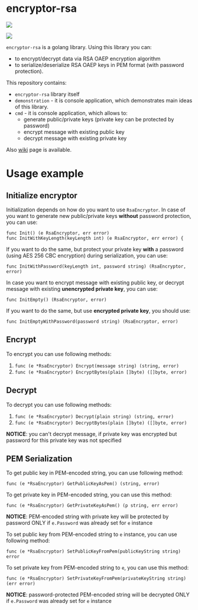 # encryptor-rsa
![](https://travis-ci.com/MrVine/encryptor-rsa.svg?branch=master)

![](https://user-images.githubusercontent.com/5161479/41833585-8ba0ab08-7859-11e8-91bf-499d7fe06ac2.png)

`encryptor-rsa` is a golang library. Using this library you can:
* to encrypt/decrypt data via RSA OAEP encryption algorithm
* to serialize/deserialize RSA OAEP keys in PEM format (with password protection).

This repository contains:
* `encryptor-rsa` library itself
* `demonstration` - it is console application, which demonstrates main ideas of this library.
* `cmd` - it is console application, which allows to:
  * generate public/private keys (private key can be protected by password)
  * encrypt message with existing public key
  * decrypt message with existing private key

Also [wiki](https://github.com/MrVine/encryptor-rsa/wiki) page is available.

# Usage example

## Initialize encryptor

Initialization depends on how do you want to use `RsaEncryptor`. In case of you want to generate new public/private keys **without** password protection, you can use: 
```
func Init() (e RsaEncryptor, err error)
func InitWithKeyLength(keyLength int) (e RsaEncryptor, err error) {
```

If you want to do the same, but protect your private key **with** a password (using AES 256 CBC encryption) during serialization, you can use:
```
func InitWithPassword(keyLength int, password string) (RsaEncryptor, error)
```

In case you want to encrypt message with existing public key, or decrypt message with existing **unencrypted private key**, you can use:
```
func InitEmpty() (RsaEncryptor, error)
```

If you want to do the same, but use **encrypted private key**, you should use:
```
func InitEmptyWithPassword(password string) (RsaEncryptor, error)
```

## Encrypt

To encrypt you can use following methods:

1. `func (e *RsaEncryptor) Encrypt(message string) (string, error)`
2. `func (e *RsaEncryptor) EncryptBytes(plain []byte) ([]byte, error)`

## Decrypt

To decrypt you can use following methods:

1. `func (e *RsaEncryptor) Decrypt(plain string) (string, error)`
2. `func (e *RsaEncryptor) DecryptBytes(plain []byte) ([]byte, error)`

**NOTICE**: you can't decrypt message, if private key was encrypted but password for this private key was not specified

## PEM Serialization

To get public key in PEM-encoded string, you can use following method:
```
func (e *RsaEncryptor) GetPublicKeyAsPem() (string, error)
```

To get private key in PEM-encoded string, you can use this method:
```
func (e *RsaEncryptor) GetPrivateKeyAsPem() (p string, err error)
```

**NOTICE**: PEM-encoded string with private key will be protected by password ONLY if `e.Password` was already set for `e` instance

To set public key from PEM-encoded string to `e` instance, you can use following method:
```
func (e *RsaEncryptor) SetPublicKeyFromPem(publicKeyString string) error
```

To set private key from PEM-encoded string to `e`, you can use this method:
```
func (e *RsaEncryptor) SetPrivateKeyFromPem(privateKeyString string) (err error)
```

**NOTICE**: password-protected PEM-encoded string will be decrypted ONLY if `e.Password` was already set for `e` instance
